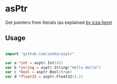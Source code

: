 # asPtr

Get pointers from literals
(as explained [by icza here](https://stackoverflow.com/a/30716481/1850410))

## Usage

```go

import "github.com/zeeke/asptr"

var a *int = asptr.Int(42)
var b *string = asptr.String("Hello World")
var c *bool = asptr.Bool(true)
var d *float32 = asptr.Float32(4.2)

```

